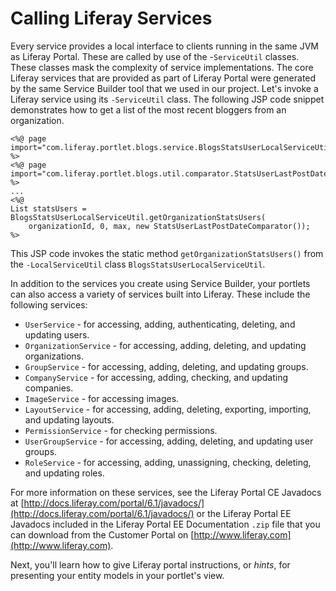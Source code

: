 # Calling Liferay Services

Every service provides a local interface to clients running in the same JVM as
Liferay Portal. These are called by use of the  -`ServiceUtil` classes. These
classes mask the complexity of service implementations. The core Liferay
services that are provided as part of Liferay Portal were generated by the same
Service Builder tool that we used in our project. Let's invoke a Liferay service
using its `-ServiceUtil` class. The following JSP code snippet demonstrates how
to get a list of the most recent bloggers from an organization. 

    <%@ page import="com.liferay.portlet.blogs.service.BlogsStatsUserLocalServiceUtil" %>
    <%@ page import="com.liferay.portlet.blogs.util.comparator.StatsUserLastPostDateComparator" %>
    ...
    <%@
    List statsUsers = BlogsStatsUserLocalServiceUtil.getOrganizationStatsUsers(
        organizationId, 0, max, new StatsUserLastPostDateComparator());
    %>

This JSP code invokes the static method `getOrganizationStatsUsers()` from the
`-LocalServiceUtil` class `BlogsStatsUserLocalServiceUtil`. 

In addition to the services you create using Service Builder, your portlets can
also access a variety of services built into Liferay. These include the
following services:

- `UserService` - for accessing, adding, authenticating, deleting, and updating
  users. 
- `OrganizationService` - for accessing, adding, deleting, and updating
  organizations. 
- `GroupService` - for accessing, adding, deleting, and updating groups.
- `CompanyService` - for accessing, adding, checking, and updating companies.
- `ImageService` - for accessing images.
- `LayoutService` - for accessing, adding, deleting, exporting, importing, and
  updating layouts. 
- `PermissionService` - for checking permissions.
- `UserGroupService` - for accessing, adding, deleting, and updating user
  groups. 
- `RoleService` - for accessing, adding, unassigning, checking, deleting, and
  updating roles. 

For more information on these services, see the Liferay Portal CE Javadocs at
[http://docs.liferay.com/portal/6.1/javadocs/](http://docs.liferay.com/portal/6.1/javadocs/)
or the Liferay Portal EE Javadocs included in the Liferay Portal EE
Documentation `.zip` file that you can download from the Customer Portal on
[http://www.liferay.com](http://www.liferay.com). 

Next, you'll learn how to give Liferay portal instructions, or *hints*, for
presenting your entity models in your portlet's view. 
